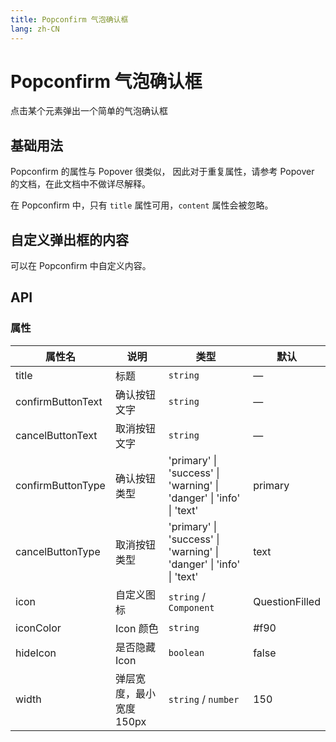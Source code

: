 ```yaml
---
title: Popconfirm 气泡确认框
lang: zh-CN
---
```


# Popconfirm 气泡确认框

点击某个元素弹出一个简单的气泡确认框

## 基础用法

Popconfirm 的属性与 Popover 很类似， 因此对于重复属性，请参考 Popover 的文档，在此文档中不做详尽解释。

在 Popconfirm 中，只有 `title` 属性可用，`content` 属性会被忽略。

<code src="./basic-usage.tsx"></code>

## 自定义弹出框的内容

可以在 Popconfirm 中自定义内容。

<code src="./customize.tsx"></code>

## API

### 属性

| 属性名            | 说明                     | 类型                                                                             | 默认           |
| ----------------- | ------------------------ | -------------------------------------------------------------------------------- | -------------- |
| title             | 标题                     | `string`                                                                         | —              |
| confirmButtonText | 确认按钮文字             | `string`                                                                         | —              |
| cancelButtonText  | 取消按钮文字             | `string`                                                                         | —              |
| confirmButtonType | 确认按钮类型             | <Enum>'primary' \| 'success' \| 'warning' \| 'danger' \| 'info' \| 'text'</Enum> | primary        |
| cancelButtonType  | 取消按钮类型             | <Enum>'primary' \| 'success' \| 'warning' \| 'danger' \| 'info' \| 'text'</Enum> | text           |
| icon              | 自定义图标               | `string` / `Component`                                                           | QuestionFilled |
| iconColor         | Icon 颜色                | `string`                                                                         | #f90           |
| hideIcon          | 是否隐藏 Icon            | `boolean`                                                                        | false          |
| width             | 弹层宽度，最小宽度 150px | `string` / `number`                                                              | 150            |
